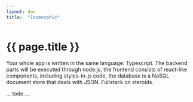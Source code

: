 ```yaml
---
layout: doc
title:  "Isomorphic"
---
```


# {{ page.title }}

Your whole app is written in the same language: Typescript. The backend
parts will be executed through node.js, the frontend consists of
react-like components, including styles-in-js code, the database is
a NoSQL document store that deals with JSON. Fullstack on steroids.

... todo ...